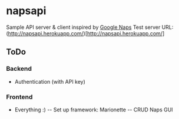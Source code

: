 napsapi
======

Sample API server & client inspired by [Google Naps](www.googlenaps.info)
Test server URL: (http://napsapi.herokuapp.com/)[http://napsapi.herokuapp.com/]

ToDo
------

### Backend
- Authentication (with API key)

### Frontend
- Everything :)
-- Set up framework: Marionette
-- CRUD Naps GUI
